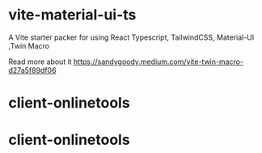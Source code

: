 # vite-material-ui-ts
A Vite starter packer for using React Typescript, TailwindCSS, Material-UI ,Twin Macro

Read more about it https://sandygoody.medium.com/vite-twin-macro-d27a5f89df06
# client-onlinetools
# client-onlinetools
